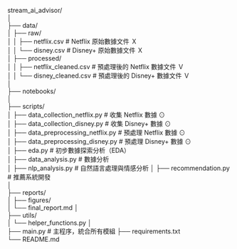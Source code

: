 stream_ai_advisor/  
│   
├── data/   
│   ├── raw/    
│   │   ├── netflix.csv       # Netflix 原始數據文件 Ｘ    
│   │   └── disney.csv        # Disney+ 原始數據文件 Ｘ    
│   ├── processed/  
│   │   ├── netflix_cleaned.csv  # 預處理後的 Netflix 數據文件 Ｖ  
│   │   └── disney_cleaned.csv   # 預處理後的 Disney+ 數據文件 Ｖ  
│   
├── notebooks/  
│   
├── scripts/    
│   ├── data_collection_netflix.py     # 收集 Netflix 數據 ⊙  
│   ├── data_collection_disney.py      # 收集 Disney+ 數據 ⊙  
│   ├── data_preprocessing_netflix.py  # 預處理 Netflix 數據 ⊙    
│   ├── data_preprocessing_disney.py   # 預處理 Disney+ 數據 ⊙    
│   ├── eda.py                         # 初步數據探索分析（EDA）    
│   ├── data_analysis.py               # 數據分析   
│   ├── nlp_analysis.py                # 自然語言處理與情感分析 
│   ├── recommendation.py              # 推薦系統開發   
│   
├── reports/    
│   ├── figures/    
│   └── final_report.md 
│   
├── utils/  
│   └── helper_functions.py 
│   
├── main.py  # 主程序，統合所有模組 
├── requirements.txt    
└── README.md   
